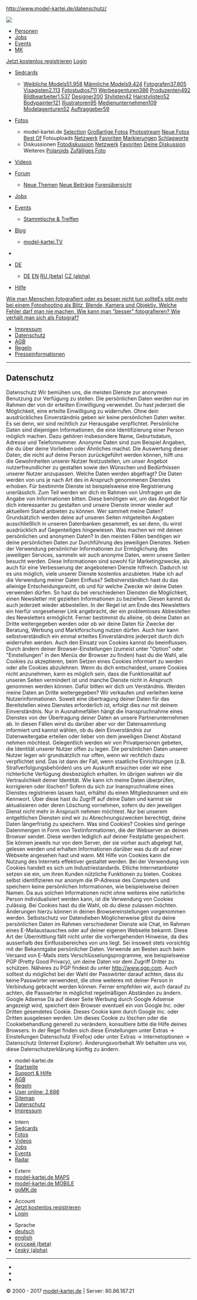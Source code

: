 http://www.model-kartei.de/datenschutz/

<a href="http://www.model-kartei.de/" class="logoLink" title="model-kartei.de"><img src="http://www.model-kartei.de/assets/images/logo.png" /></a>

<a href="" id="searchOptionDisplay" class="searchForUsers"><span></span></a>
-   <a href="" id="searchForUsers" class="searchOptionSelector"><span></span>Personen</a>
-   <a href="" id="searchForJobs" class="searchOptionSelector"><span></span>Jobs</a>
-   <a href="" id="searchForEvents" class="searchOptionSelector"><span></span>Events</a>
-   <a href="" id="searchForMK" class="searchOptionSelector"><span></span>MK</a>

<a href="http://www.model-kartei.de/anmelden/" class="btn login">Jetzt kostenlos registrieren</a> <a href="https://www.model-kartei.de/login/" class="btn black">Login</a>

-   [Sedcards](http://www.model-kartei.de/sedcards/)
    -   <span class="titleSedcard">[Weibliche Models<span>51.958</span>](http://www.model-kartei.de/sedcards/model/)</span> <span class="titleSedcard">[Männliche Models<span>9.424</span>](http://www.model-kartei.de/sedcards/malemodel/)</span> <span class="titleSedcard">[Fotografen<span>37.605</span>](http://www.model-kartei.de/sedcards/fotograf/)</span> <span class="titleSedcard">[Visagisten<span>2.113</span>](http://www.model-kartei.de/sedcards/visagist/)</span> <span class="titleSedcard">[Fotostudios<span>711</span>](http://www.model-kartei.de/sedcards/fotostudio/)</span> <span class="titleSedcard">[Werbeagenturen<span>386</span>](http://www.model-kartei.de/sedcards/werbeagentur/)</span> <span class="titleSedcard">[Produzenten<span>492</span>](http://www.model-kartei.de/sedcards/produzent/)</span> <span class="titleSedcard">[Bildbearbeiter<span>1.537</span>](http://www.model-kartei.de/sedcards/bildbearbeiter/)</span> <span class="titleSedcard">[Designer<span>200</span>](http://www.model-kartei.de/sedcards/designer/)</span> <span class="titleSedcard">[Stylisten<span>42</span>](http://www.model-kartei.de/sedcards/stylist/)</span> <span class="titleSedcard">[Hairstylisten<span>52</span>](http://www.model-kartei.de/sedcards/hairstylist/)</span> <span class="titleSedcard">[Bodypainter<span>121</span>](http://www.model-kartei.de/sedcards/bodypainter/)</span> <span class="titleSedcard">[Illustratoren<span>95</span>](http://www.model-kartei.de/sedcards/illustrator/)</span> <span class="titleSedcard">[Medienunternehmen<span>109</span>](http://www.model-kartei.de/sedcards/medienunternehmen/)</span> <span class="titleSedcard">[Modelagenturen<span>52</span>](http://www.model-kartei.de/sedcards/modelagentur/)</span> <span class="titleSedcard">[Auftraggeber<span>59</span>](http://www.model-kartei.de/sedcards/auftraggeber/)</span>
-   [Fotos](http://www.model-kartei.de/fotos/)
    -   <span class="cat">model-kartei.de</span> <span>[Selection](http://www.model-kartei.de/fotos/top/)</span> <span>[Großartige Fotos](http://www.model-kartei.de/fotos/awesome/)</span> <span>[Photostream](http://www.model-kartei.de/fotos/stream/)</span> <span>[Neue Fotos](http://www.model-kartei.de/fotos/stream/all/)</span> <span>[Best Of](http://www.model-kartei.de/fotos/bestof/)</span> <span class="cat">Fotouploads</span> <span>[Netzwerk](http://www.model-kartei.de/fotos/stream/network/)</span> <span>[Favoriten](http://www.model-kartei.de/fotos/stream/favourites/)</span> <span>[Markierungen](http://www.model-kartei.de/fotos/tagged/)</span> <span>[Schlagworte](http://www.model-kartei.de/fotos/keywords/)</span>
    -   <span class="cat">Diskussionen</span> <span>[Fotodiskussion](http://www.model-kartei.de/fotos/diskussion/)</span> <span>[Netzwerk](http://www.model-kartei.de/fotos/diskussion/network/)</span> <span>[Favoriten](http://www.model-kartei.de/fotos/diskussion/favourites/)</span> <span>[Deine Diskussion](http://www.model-kartei.de/fotos/diskussion/personal/)</span> <span class="cat">Weiteres</span> <span>[Polaroids](http://www.model-kartei.de/fotos/polaroids/)</span> <span>[Zufälliges Foto](http://www.model-kartei.de/fotos/random/)</span>
-   [Videos](http://www.model-kartei.de/videos/)
-   [Forum](http://www.model-kartei.de/forum/)
    -   [Neue Themen](http://www.model-kartei.de/forum/threads/) [Neue Beiträge](http://www.model-kartei.de/forum/posts/) [Forenübersicht](http://www.model-kartei.de/forum/foren/)
-   [Jobs](http://www.model-kartei.de/jobs/)
-   [Events](http://www.model-kartei.de/events/)
    -   [Stammtische & Treffen](http://www.model-kartei.de/events/meetings/)
-   [Blog](http://www.model-kartei.de/blog/)
    -   [model-kartei.TV](http://www.model-kartei.de/tv/)

-   <a href="http://www.model-kartei.de/l.php?c=1" class="switchTheme tooltip" title="Helles Theme aktivieren (beta)"><span></span></a>
-   <span class="filter filter1col"> <a href="" id="filterLang" class="filterOption black tooltip" title="Sprache wählen">DE</a> </span>
    -   [DE](http://www.model-kartei.de/l.php?l=de) [EN](http://www.model-kartei.de/l.php?l=en) [RU (beta)](http://www.model-kartei.de/l.php?l=ru) [CZ (alpha)](http://www.model-kartei.de/l.php?l=cz)
-   [Hilfe](http://www.model-kartei.de/helpcenter/)

<span><span class="warn"></span></span>

<a href="" class="closeMessage"></a>

<span><span class="info"></span></span>

<a href="" class="closeMessage"></a>

<span><span class="check"></span></span>

<a href="" class="closeMessage"></a>

[<span class="ibHead"></span><span class="ibContent"><span>Wie man Menschen fotografiert oder es besser nicht tun sollte</span>Es gibt mehr bei einem Fotoshooting als Blitz, Blende, Kamera und Objektiv. Welche Fehler darf man nie machen, Wie kann man "besser" fotografieren? Wie verhält man sich als Fotograf?</span>](http://shop.model-kartei.de/amazon/product/B005D6E52A/)

-   [Impressum](http://www.model-kartei.de/impressum/)
-   <a href="http://www.model-kartei.de/datenschutz/" class="active">Datenschutz</a>
-   [AGB](http://www.model-kartei.de/agb/)
-   [Regeln](http://www.model-kartei.de/regeln/)
-   [Presseinformationen](http://www.model-kartei.de/presse/)

------------------------------------------------------------------------

Datenschutz
-----------

<span>Datenschutz</span>
Wir bemühen uns, die meisten Dienste zur anonymen Benutzung zur Verfügung zu stellen.
Die persönlichen Daten werden nur im Rahmen der von dir erteilten Einwilligung verwendet. Du hast jederzeit die Möglichkeit, eine erteilte Einwilligung zu widerrufen.
Ohne dein ausdrückliches Einverständnis geben wir keine persönlichen Daten weiter. Es sei denn, wir sind rechtlich zur Herausgabe verpflichtet.
Persönliche Daten sind diejenigen Informationen, die eine Identifizierung einer Person möglich machen.
Dazu gehören insbesondere Name, Geburtsdatum, Adresse und Telefonnummer. Anonyme Daten sind zum Beispiel Angaben, die du über deine Vorlieben oder Ähnliches machst.
Die Auswertung dieser Daten, die nicht auf deine Person zurückgeführt werden können, hilft uns die Gewohnheiten unserer Nutzer festzustellen, um unser Angebot nutzerfreundlicher zu gestalten sowie den Wünschen und Bedürfnissen unserer Nutzer anzupassen.
<span>Welche Daten werden abgefragt?</span>
Die Daten werden von uns je nach Art des in Anspruch genommenen Dienstes erhoben.
Für bestimmte Dienste ist beispielsweise eine Registrierung unerlässlich.
Zum Teil werden wir dich im Rahmen von Umfragen um die Angabe von Informationen bitten. Diese benötigen wir, um das Angebot für dich interessanter zu gestalten und unsere Dienste immer wieder auf aktuellem Stand anbieten zu können.
<span>Wer sammelt meine Daten?</span>
Grundsätzlich werden deine auf unseren Seiten mitgeteilten Angaben ausschließlich in unseren Datenbanken gesammelt, es sei denn, du wirst ausdrücklich auf Gegenteiliges hingewiesen.
<span>Was machen wir mit deinen persönlichen und anonymen Daten?</span>
In den meisten Fällen benötigen wir deine persönlichen Daten zur Durchführung des jeweiligen Dienstes.
Neben der Verwendung persönlicher Informationen zur Ermöglichung des jeweiligen Services, sammeln wir auch anonyme Daten, wenn unsere Seiten besucht werden. Diese Informationen sind sowohl für Marketingzwecke, als auch für eine Verbesserung der angebotenen Dienste hilfreich. Dadurch ist es uns möglich, viele unserer Dienste kostenlos anzubieten.
<span>Habe ich auf die Verwendung meiner Daten Einfluss?</span>
Selbstverständlich hast du das alleinige Entscheidungsrecht, ob und für welche Zwecke wir deine Daten verwenden dürfen. So hast du bei verschiedenen Diensten die Möglichkeit, einen Newsletter mit gezielten Informationen zu beziehen. Diesen kannst du auch jederzeit wieder abbestellen. In der Regel ist am Ende des Newsletters ein hierfür vorgesehener Link angebracht, der ein problemloses Abbestellen des Newsletters ermöglicht. Ferner bestimmst du alleine, ob deine Daten an Dritte weitergegeben werden oder ob wir deine Daten für Zwecke der Beratung, Werbung und Marktforschung nutzen dürfen. Auch hier kann selbstverständlich ein einmal erteiltes Einverständnis jederzeit durch dich widerrufen werden. Auch den Einsatz von Cookies kannst du beeinflussen. Durch ändern deiner Browser-Einstellungen (zumeist unter "Option" oder "Einstellungen" in den Menüs der Browser zu finden) hast du die Wahl, alle Cookies zu akzeptieren, beim Setzen eines Cookies informiert zu werden oder alle Cookies abzulehnen.
Wenn du dich entscheidest, unsere Cookies nicht anzunehmen, kann es möglich sein, dass die Funktionalität auf unseren Seiten vermindert ist und manche Dienste nicht in Anspruch genommen werden können. Dafür bitten wir dich um Verständnis.
<span>Werden meine Daten an Dritte weitergegeben?</span>
Wir verkaufen und verleihen keine Nutzerinformationen.
Soweit eine übertragung deiner Daten für das Bereitstellen eines Dienstes erforderlich ist, erfolgt dies nur mit deinem Einverständnis. Nur in Ausnahmefällen hängt die Inanspruchnahme eines Dienstes von der Übertragung deiner Daten an unsere Partnerunternehmen ab. In diesen Fällen wirst du darüber aber vor der Datensammlung informiert und kannst wählen, ob du dein Einverständnis zur Datenweitergabe erteilen oder lieber von dem jeweiligen Dienst Abstand nehmen möchtest.
Gelegentlich werden wir von Privatpersonen gebeten, die Identität unserer Nutzer offen zu legen. Die persönlichen Daten unserer Nutzer legen wir grundsätzlich nur offen, wenn wir rechtlich dazu verpflichtet sind. Das ist dann der Fall, wenn staatliche Einrichtungen (z.B. Strafverfolgungsbehörden) uns um Auskunft ersuchen oder wir eine richterliche Verfügung diesbezüglich erhalten. Im übrigen wahren wir die Vertraulichkeit deiner Identität.
<span>Wie kann ich meine Daten überprüfen, korrigieren oder löschen?</span>
Sofern du sich zur Inanspruchnahme eines Dienstes registrieren lassen hast, erhältst du einen Mitgliedsnamen und ein Kennwort. Über diese hast du Zugriff auf deine Daten und kannst sie aktualisieren oder deren Löschung vornehmen, sofern du den jeweiligen Dienst nicht mehr in Anspruch nehmen möchtest. Nur bei unserem entgeltlichen Diensten sind wir zu Abrechnungszwecken berechtigt, deine Daten längerfristig zu speichern.
<span>Was sind Cookies?</span>
Cookies sind geringe Datenmengen in Form von Textinformationen, die der Webserver an deinen Browser sendet. Diese werden lediglich auf deiner Festplatte gespeichert. Sie können jeweils nur von dem Server, der sie vorher auch abgelegt hat, gelesen werden und erhalten Informationen darüber was du dir auf einer Webseite angesehen hast und wann. Mit Hilfe von Cookies kann die Nutzung des Internets effektiver gestaltet werden. Bei der Verwendung von Cookies handelt es sich um Industriestandards. Etliche Internetanbieter setzen sie ein, um ihren Kunden nützliche Funktionen zu bieten. Cookies selbst identifizieren nur anonym die IP-Adresse des Computers und speichern keine persönlichen Informationen, wie beispielsweise deinen Namen. Da aus solchen Informationen nicht ohne weiteres eine natürliche Person individualisiert werden kann, ist die Verwendung von Cookies zulässig.
Bei Cookies hast du die Wahl, ob du diese zulassen möchten. Änderungen hierzu können in deinen Browsereinstellungen vorgenommen werden.
<span>Selbstschutz vor Datendieben</span>
Möglicherweise gibst du deine persönlichen Daten im Rahmen verschiedener Dienste wie Chat, im Rahmen eines E-Mailaustausches oder auf deiner eigenen Webseite bekannt. Diese Art der Übermittlung fällt nicht unter die vorhergehenden Hinweise, da dies ausserhalb des Einflussbereiches von uns liegt. Sei insoweit stets vorsichtig mit der Bekanntgabe persönlicher Daten. Verwende am Besten auch beim Versand von E-Mails stets Verschlüsselungsprogramme, wie beispielsweise PGP (Pretty Good Privacy), um deine Daten vor dem Zugriff Dritter zu schützen.
Näheres zu PGP findest du unter
<a href="http://www.pgp.com/" class="bl">http://www.pgp.com</a>.
Auch solltest du möglichst bei der Wahl der Passwörter darauf achten, dass du keine Passwörter verwendest, die ohne weiteres mit deiner Person in Verbindung gebracht werden können. Ferner empfehlen wir, auch darauf zu achten, die Passwörter in möglichst regelmäßigen Abständen zu ändern.
<span>Google Adsense</span>
Da auf dieser Seite Werbung durch Google Adsense angezeigt wird, speichert dein Browser eventuell ein von Google Inc. oder Dritten gesendetes Cookie. Dieses Cookie kann durch Google Inc. oder Dritten ausgelesen werden. Um dieses Cookie zu löschen oder die Cookiebehandlung generell zu verändern, konsultiere bitte die Hilfe deines Browsers. In der Regel finden sich diese Einstellungen unter Extras -&gt; Einstellungen Datenschutz (Firefox) oder unter Extras -&gt; Internetoptionen -&gt; Datenschutz (Internet Explorer).
<span>Änderungsvorbehalt</span>
Wir behalten uns vor, diese Datenschutzerklärung künftig zu ändern.

-   model-kartei.de
-   [Startseite](http://www.model-kartei.de/ "model-kartei.de")
-   [Support & Hilfe](http://www.model-kartei.de/helpcenter/)
-   [AGB](http://www.model-kartei.de/agb/)
-   [Regeln](http://www.model-kartei.de/regeln/)
-   [User online: <span class="counter black">2.686</span>](http://www.model-kartei.de/online/)
-   [Sitemap](http://www.model-kartei.de/sitemap/)
-   [Datenschutz](http://www.model-kartei.de/datenschutz/)
-   [Impressum](http://www.model-kartei.de/impressum/)

<!-- -->

-   Intern
-   [Sedcards](http://www.model-kartei.de/sedcards/)
-   [Fotos](http://www.model-kartei.de/fotos/)
-   [Videos](http://www.model-kartei.de/videos/)
-   [Jobs](http://www.model-kartei.de/jobs/)
-   [Events](http://www.model-kartei.de/events/)
-   [Radar](http://www.model-kartei.de/radar/)

<!-- -->

-   Extern
-   [model-kartei.de MAPS](http://maps.model-kartei.de/ "Maps")
-   [model-kartei.de MOBILE](http://m.model-kartei.de/)
-   [goMK.de](http://gomk.de/ "URL shortening for model-kartei.de")

<!-- -->

-   Account
-   [Jetzt kostenlos registrieren](http://www.model-kartei.de/anmelden/)
-   [Login](http://www.model-kartei.de/login/)

<!-- -->

-   Sprache
-   [deutsch](http://www.model-kartei.de/l.php?l=de)
-   [english](http://www.model-kartei.de/l.php?l=en)
-   [русский (beta)](http://www.model-kartei.de/l.php?l=ru)
-   [český (alpha)](http://www.model-kartei.de/l.php?l=cz)

------------------------------------------------------------------------

-   <a href="https://www.facebook.com/pages/model-karteide/63623535735" class="fb"></a>
-   <a href="https://www.youtube.com/user/modelkarteiTV" class="youtube"></a>
-   <a href="https://www.instagram.com/model_kartei/" class="insta"></a>

© 2000 - 2017 [model-kartei.de](http://www.model-kartei.de/) | Server: 80.86.187.21

<a href="" class="closeModal"></a>

<a href="" id="scrollUp"><span></span></a>


